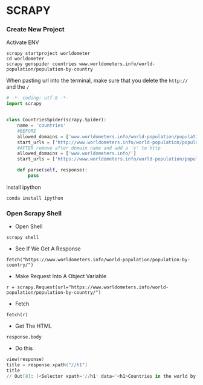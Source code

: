 # SCRAPY

### Create New Project

Activate ENV

```
scrapy startproject worldometer
cd worldometer
scrapy genspider countries www.worldometers.info/world-population/population-by-country
```

When pasting url into the terminal, make sure that you delete the `http://` and the `/`

```python
# -*- coding: utf-8 -*-
import scrapy


class CountriesSpider(scrapy.Spider):
    name = 'countries'
    #BEFORE
    allowed_domains = ['www.worldometers.info/world-population/population-by-country']
    start_urls = ['http://www.worldometers.info/world-population/population-by-country/']
    #AFTER remove after domain name and add a 's' to http
    allowed_domains = ['www.worldometers.info/']
    start_urls = ['https://www.worldometers.info/world-population/population-by-country/']

    def parse(self, response):
        pass
```

install ipython

```
conda install ipython
```

### Open Scrapy Shell

- Open Shell

```
scrapy shell
```

- See If We Get A Response

```
fetch("https://www.worldometers.info/world-population/population-by-country/")
```

- Make Request Into A Object Variable

```
r = scrapy.Request(url="https://www.worldometers.info/world-population/population-by-country/")
```

- Fetch

```
fetch(r)
```

- Get The HTML

```
response.body
```

- Do this

```s
view(response)
title = response.xpath("//h1")
title
// Out[8]: [<Selector xpath='//h1' data='<h1>Countries in the world by populat...'>]
```
